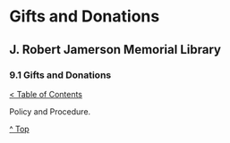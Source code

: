 [0]: ../README.md
[9.1]: gifts-and-donations.md

# Gifts and Donations
## J. Robert Jamerson Memorial Library
### 9.1 Gifts and Donations
[< Table of Contents][0]

Policy and Procedure.

[^ Top][9.1]
